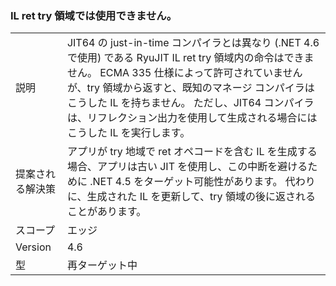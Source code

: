 ### <a name="il-ret-not-allowed-in-a-try-region"></a>IL ret try 領域では使用できません。

|   |   |
|---|---|
|説明|JIT64 の just-in-time コンパイラとは異なり (.NET 4.6 で使用) である RyuJIT IL ret try 領域内の命令はできません。 ECMA 335 仕様によって許可されていませんが、try 領域から返すと、既知のマネージ コンパイラはこうした IL を持ちません。 ただし、JIT64 コンパイラは、リフレクション出力を使用して生成される場合にはこうした IL を実行します。|
|提案される解決策|アプリが try 地域で ret オペコードを含む IL を生成する場合、アプリは古い JIT を使用し、この中断を避けるために .NET 4.5 をターゲット可能性があります。 代わりに、生成された IL を更新して、try 領域の後に返されることがあります。|
|スコープ|エッジ|
|Version|4.6|
|型|再ターゲット中|

